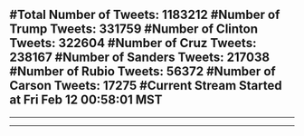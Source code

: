 #Total Number of Tweets: 1183212 
#Number of Trump Tweets: 331759
#Number of Clinton Tweets: 322604
#Number of Cruz Tweets: 238167
#Number of Sanders Tweets: 217038
#Number of Rubio Tweets: 56372
#Number of Carson Tweets: 17275
#Current Stream Started at Fri Feb 12 00:58:01 MST
---
---
---
